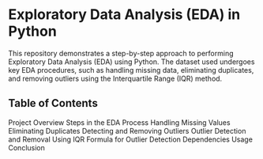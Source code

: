 # Exploratory Data Analysis (EDA) in Python
This repository demonstrates a step-by-step approach to performing Exploratory Data Analysis (EDA) using Python. The dataset used undergoes key EDA procedures, such as handling missing data, eliminating duplicates, and removing outliers using the Interquartile Range (IQR) method.

## Table of Contents
Project Overview
Steps in the EDA Process
Handling Missing Values
Eliminating Duplicates
Detecting and Removing Outliers
Outlier Detection and Removal Using IQR
Formula for Outlier Detection
Dependencies
Usage
Conclusion
